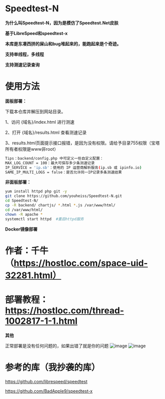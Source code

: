 # Speedtest-N

**为什么叫Speedtest-N，因为是模仿了Speedtest.Net皮肤**

**基于LibreSpeed和speedtest-x**

**本库是东凑西拼的屎山和bug堆起来的，能跑起来是个奇迹。**

**支持单线程，多线程**

**支持测速记录查询**

# 使用方法

**面板部署：**

下载本仓库并解压到网站目录。

1、访问 {域名}/index.html 进行测速

2、打开 {域名}/results.html 查看测速记录

3、results.html页面提示接口报错，是因为没有权限。请给予目录755权限（宝塔所有者权限是www非root）

```bash
Tips：backend/config.php 中可定义一些自定义配置：
MAX_LOG_COUNT = 100：最大可保存多少条测速记录
IP_SERVICE = 'ip.sb'：使用的 IP 运营商解析服务(ip.sb 或 ipinfo.io)
SAME_IP_MULTI_LOGS = false：是否允许同一IP记录多条测速结果
```
**非面板部署：**
```bash
yum install httpd php git -y
git clone https://github.com/youheiss/Speedtest-N.git
cd Speedtest-N/
cp -R backend/ chartjs/ *.html *.js /var/www/html/
cd /var/www/html/
chown -R apache *
systemctl start httpd  #重启httpd服务
```
**Docker镜像部署**

# 作者：千牛（https://hostloc.com/space-uid-32281.html）

# 部署教程：https://hostloc.com/thread-1002817-1-1.html


**其他**

正常部署是没有任何问题的，如果出错了就是你的问题
![image](https://user-images.githubusercontent.com/56901101/162375440-20929c2e-9eca-47fb-bcef-30f8a2fed495.png)
![image](https://user-images.githubusercontent.com/56901101/162375450-c2b8179d-da94-43b9-b12d-d4806de64c1d.png)


# 参考的库（我抄袭的库）

https://github.com/librespeed/speedtest

https://github.com/BadApple9/speedtest-x
